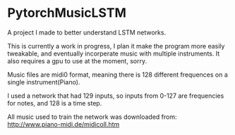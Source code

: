 # PytorchMusicLSTM
A project I made to better understand LSTM networks. 


This is currently a work in progress, I plan it make the program more easily tweakable, and eventually incorperate music with multiple instruments. It also requires a gpu to use at the moment, sorry.

Music files are midi0 format, meaning there is 128 different frequences on a single instrument(Piano).

I used a network that had 129 inputs, so inputs from 0-127 are frequencies for notes, and 128 is a time step.


All music used to train the network was downloaded from: http://www.piano-midi.de/midicoll.htm

